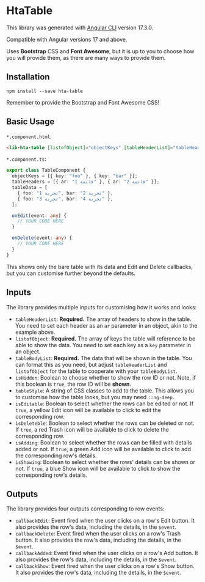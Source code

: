 # HtaTable

This library was generated with [Angular CLI](https://github.com/angular/angular-cli) version 17.3.0.

Compatible with Angular versions 17 and above.

Uses **Bootstrap** CSS and **Font Awesome**, but it is up to you to choose how you will provide them, as there are many ways to provide them.

## Installation

```
npm install --save hta-table
```

Remember to provide the Bootstrap and Font Awesome CSS!

## Basic Usage

`*.component.html`:

```html
<lib-hta-table [listofObject]="objectKeys" [tableHeaderList]="tableHeaders" [tableBodyList]="tableData" [isEditable]="true" [isDeleteble]="true" (callbackEdit)="onEdit($event)" (callbackDelete)="onDelete($event)" />
```

`*.component.ts`:

```ts
export class TableComponent {
  objectKeys = [{ key: "foo" }, { key: "bar" }];
  tableHeaders = [{ ar: "قائمة 1" }, { ar: "قائمة 2" }];
  tableData = [
    { foo: "تجربة 1", bar: "تجربة 2" },
    { foo: "تجربة 3", bar: "تجربة 4" },
  ];

  onEdit(event: any) {
    // YOUR CODE HERE
  }

  onDelete(event: any) {
    // YOUR CODE HERE
  }
}
```

This shows only the bare table with its data and Edit and Delete callbacks, but you can customise further beyond the defaults.

## Inputs

The library provides multiple inputs for customising how it works and looks:

- `tableHeaderList`: **Required.** The array of headers to show in the table. You need to set each header as an `ar` parameter in an object, akin to the example above.
- `listofObject`: **Required.** The array of keys the table will reference to be able to show the data. You need to set each key as a `key` parameter in an object.
- `tableBodyList`: **Required.** The data that will be shown in the table. You can format this as you need, but adjust `tableHeaderList` and `listofObject` for the table to cooperate with your `tableBodyList`.
- `isHidden`: Boolean to choose whether to show the row ID or not. Note, if this boolean is `true`, the row ID will be **shown**.
- `tableStyle`: A string of CSS classes to add to the table. This allows you to customise how the table looks, but you may need `::ng-deep`.
- `isEditable`: Boolean to select whether the rows can be edited or not. If `true`, a yellow Edit icon will be available to click to edit the corresponding row.
- `isDeleteble`: Boolean to select whether the rows can be deleted or not. If `true`, a red Trash icon will be available to click to delete the corresponding row.
- `isAdding`: Boolean to select whether the rows can be filled with details added or not. If `true`, a green Add icon will be available to click to add the corresponding row's details.
- `isShowing`: Boolean to select whether the rows' details can be shown or not. If `true`, a blue Show icon will be available to click to show the corresponding row's details.

## Outputs

The library provides four outputs corresponding to row events:

- `callbackEdit`: Event fired when the user clicks on a row's Edit button. It also provides the row's data, including the details, in the `$event`.
- `callbackDelete`: Event fired when the user clicks on a row's Trash button. It also provides the row's data, including the details, in the `$event`.
- `callbackAdded`: Event fired when the user clicks on a row's Add button. It also provides the row's data, including the details, in the `$event`.
- `callbackShow`: Event fired when the user clicks on a row's Show button. It also provides the row's data, including the details, in the `$event`.
